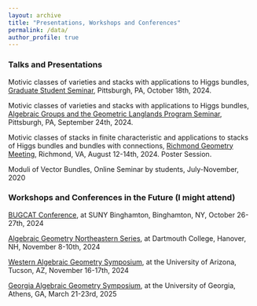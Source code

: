 ```yaml
---
layout: archive
title: "Presentations, Workshops and Conferences"
permalink: /data/
author_profile: true
---
```


### Talks and Presentations

Motivic classes of varieties and stacks with applications to Higgs bundles, <a href="https://www.mathematics.pitt.edu/content/motivic-classes-varieties-and-stacks-applications-higgs-bundles-0" target="_blank">Graduate Student Seminar</a>, Pittsburgh, PA, October 18th, 2024.

Motivic classes of varieties and stacks with applications to Higgs bundles, <a href="https://www.mathematics.pitt.edu/content/motivic-classes-varieties-and-stacks-applications-higgs-bundles" target="_blank">Algebraic Groups and the Geometric Langlands Program Seminar</a>, Pittsburgh, PA, September 24th, 2024.

Motivic classes of stacks in finite characteristic and applications to stacks of Higgs bundles and bundles with connections, <a href="https://math.vcu.edu/rgm/" target="_blank">Richmond Geometry Meeting</a>, Richmond, VA, August 12-14th, 2024. Poster Session.

Moduli of Vector Bundles, Online Seminar by students, July-November, 2020 

### Workshops and Conferences in the Future (I might attend)

<a href="https://sites.google.com/binghamton.edu/bugcat-website/home" target="_blank">BUGCAT Conference</a>, at SUNY Binghamton, Binghamton, NY, October 26-27th, 2024

<a href="https://sites.google.com/site/agneshomepage/dartmouth-2024" target="_blank">Algebraic Geometry Northeastern Series</a>, at Dartmouth College, Hanover, NH, November 8-10th, 2024

<a href="https://sites.google.com/a/wagsymposium.org/current/ua-fall-2024" target="_blank">Western Algebraic Geometry Symposium</a>, at the University of Arizona, Tucson, AZ, November 16-17th, 2024

<a href="https://sites.google.com/view/gags2025" target="_blank">Georgia Algebraic Geometry Symposium</a>, at the University of Georgia, Athens, GA, March 21-23rd, 2025
